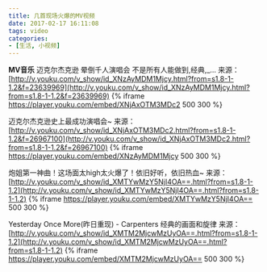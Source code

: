 ```yaml
---
title: 几首现场火爆的MV视频
date: 2017-02-17 16:11:08
tags: video
categories:
- [生活, 小视频]
---
```

**MV音乐**
迈克尔杰克逊 晕倒千人演唱会 不是所有人能做到,经典,_...
来源：[http://v.youku.com/v_show/id_XNzAyMDM1Mjcy.html?from=s1.8-1-1.2&f=23639969](http://v.youku.com/v_show/id_XNzAyMDM1Mjcy.html?from=s1.8-1-1.2&f=23639969)
{% iframe https://player.youku.com/embed/XNjAxOTM3MDc2 500 300 %}

迈克尔杰克逊史上最成功演唱会~
来源：[http://v.youku.com/v_show/id_XNjAxOTM3MDc2.html?from=s1.8-1-1.2&f=26967100](http://v.youku.com/v_show/id_XNjAxOTM3MDc2.html?from=s1.8-1-1.2&f=26967100)
{% iframe https://player.youku.com/embed/XNzAyMDM1Mjcy 500 300 %}

炮姐第一神曲！这场面太high太火爆了！依旧好听，依旧热血~
来源：[http://v.youku.com/v_show/id_XMTYwMzY5NjI4OA==.html?from=s1.8-1-1.2](http://v.youku.com/v_show/id_XMTYwMzY5NjI4OA==.html?from=s1.8-1-1.2)
{% iframe https://player.youku.com/embed/XMTYwMzY5NjI4OA== 500 300 %}

Yesterday Once More(昨日重现) - Carpenters 经典的画面和旋律
来源：[http://v.youku.com/v_show/id_XMTM2MjcwMzUyOA==.html?from=s1.8-1-1.2](http://v.youku.com/v_show/id_XMTM2MjcwMzUyOA==.html?from=s1.8-1-1.2)
{% iframe https://player.youku.com/embed/XMTM2MjcwMzUyOA== 500 300 %}
